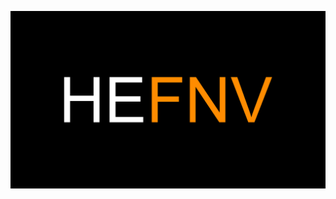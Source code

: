 ![HyperEssentials Branding](https://raw.githubusercontent.com/Biblioklept/hyperessentials/main/img/hefnv.png)
